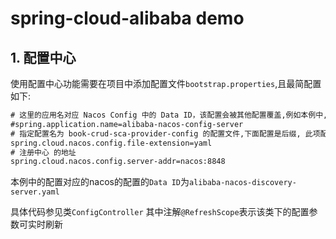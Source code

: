 # spring-cloud-alibaba demo
## 1. 配置中心
使用配置中心功能需要在项目中添加配置文件`bootstrap.properties`,且最简配置如下:
```xml
# 这里的应用名对应 Nacos Config 中的 Data ID，该配置会被其他配置覆盖,例如本例中,会被application.yml中的配置覆盖为alibaba-nacos-discovery-server
#spring.application.name=alibaba-nacos-config-server
# 指定配置名为 book-crud-sca-provider-config 的配置文件,下面配置是后缀, 此项配置可无
spring.cloud.nacos.config.file-extension=yaml
# 注册中心 的地址
spring.cloud.nacos.config.server-addr=nacos:8848
```
本例中的配置对应的nacos的配置的`Data ID`为`alibaba-nacos-discovery-server.yaml`

具体代码参见类`ConfigController`
其中注解`@RefreshScope`表示该类下的配置参数可实时刷新
